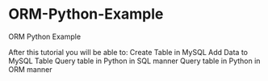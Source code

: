 # ORM-Python-Example
ORM Python Example

After this tutorial you will be able to:
Create Table in MySQL
Add Data to MySQL Table
Query table in Python in SQL manner
Query table in Python in ORM manner